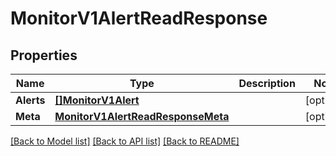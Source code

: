 # MonitorV1AlertReadResponse

## Properties

Name | Type | Description | Notes
------------ | ------------- | ------------- | -------------
**Alerts** | [**[]MonitorV1Alert**](monitor.v1.alert.md) |  | [optional] 
**Meta** | [**MonitorV1AlertReadResponseMeta**](monitor_v1_alertReadResponse_meta.md) |  | [optional] 

[[Back to Model list]](../README.md#documentation-for-models) [[Back to API list]](../README.md#documentation-for-api-endpoints) [[Back to README]](../README.md)


